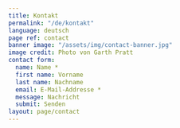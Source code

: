 ```yaml
---
title: Kontakt
permalink: "/de/kontakt"
language: deutsch
page ref: contact
banner image: "/assets/img/contact-banner.jpg"
image credit: Photo von Garth Pratt
contact form:
  name: Name *
  first name: Vorname
  last name: Nachname
  email: E-Mail-Addresse *
  message: Nachricht
  submit: Senden
layout: page/contact
---
```


